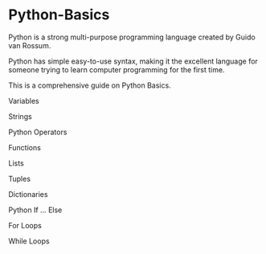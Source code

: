 # Python-Basics

Python is a strong multi-purpose programming language created by Guido van Rossum.

Python has simple easy-to-use syntax, making it the excellent language for someone trying to learn computer programming for the first time.

This is a comprehensive guide on Python Basics.

Variables

Strings 

Python Operators

Functions

Lists

Tuples

Dictionaries

Python If … Else

For Loops

While Loops

